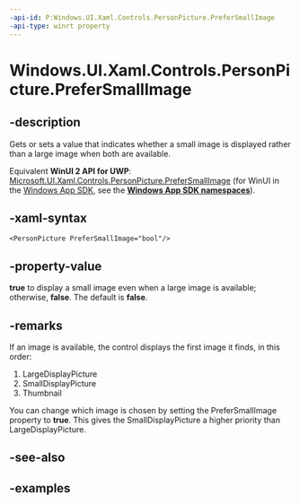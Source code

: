 ```yaml
---
-api-id: P:Windows.UI.Xaml.Controls.PersonPicture.PreferSmallImage
-api-type: winrt property
---
```


<!-- Property syntax.
public bool PreferSmallImage { get;  set; }
-->

# Windows.UI.Xaml.Controls.PersonPicture.PreferSmallImage

## -description

Gets or sets a value that indicates whether a small image is displayed rather than a large image when both are available.

Equivalent **WinUI 2 API for UWP**: [Microsoft.UI.Xaml.Controls.PersonPicture.PreferSmallImage](/windows/winui/api/microsoft.ui.xaml.controls.personpicture.prefersmallimage) (for WinUI in the [Windows App SDK](/windows/apps/windows-app-sdk/), see the **[Windows App SDK namespaces](/windows/windows-app-sdk/api/winrt/)**).

## -xaml-syntax

```xaml
<PersonPicture PreferSmallImage="bool"/>
```

## -property-value

**true** to display a small image even when a large image is available; otherwise, **false**. The default is **false**.

## -remarks

If an image is available, the control displays the first image it finds, in this order:

1. LargeDisplayPicture
1. SmallDisplayPicture
1. Thumbnail

You can change which image is chosen by setting the PreferSmallImage property to **true**. This gives the SmallDisplayPicture a higher priority than LargeDisplayPicture.

## -see-also

## -examples

